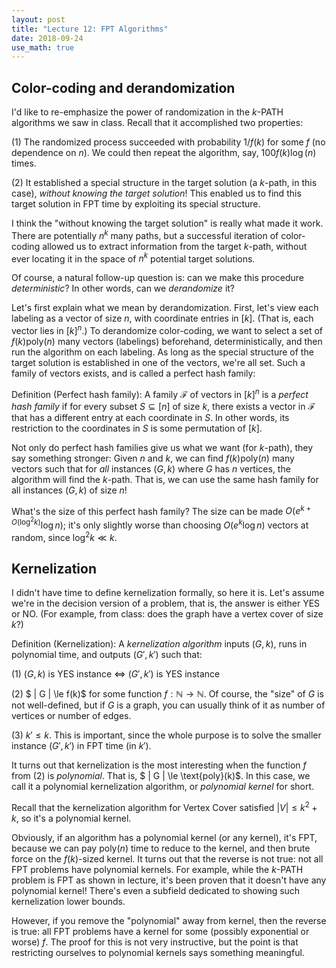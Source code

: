 ```yaml
---
layout: post
title: "Lecture 12: FPT Algorithms"
date: 2018-09-24
use_math: true
---
```


Color-coding and derandomization
---------

I'd like to re-emphasize the power of randomization in the $k$-PATH algorithms we saw in class. Recall that it accomplished two properties:

(1) The randomized process succeeded with probability $1/f(k)$ for some $f$ (no dependence on $n$). We could then repeat the algorithm, say, $100f(k)\log(n)$ times.

(2) It established a special structure in the target solution (a $k$-path, in this case), *without knowing the target solution*! This enabled us to find this target solution in FPT time by exploiting its special structure.

I think the "without knowing the target solution" is really what made it work. There are potentially $n^k$ many paths, but a successful iteration of color-coding allowed us to extract information from the target $k$-path, without ever locating it in the space of $n^k$ potential target solutions.

Of course, a natural follow-up question is: can we make this procedure *deterministic*? In other words, can we *derandomize* it?

Let's first explain what we mean by derandomization. First, let's view each labeling as a vector of size $n$, with coordinate entries in $[k]$. (That is, each vector lies in $[k]^n$.) To derandomize color-coding, we want to select a set of $f(k)\text{poly}(n)$ many vectors (labelings) beforehand, deterministically, and then run the algorithm on each labeling. As long as the special structure of the target solution is established in one of the vectors, we're all set. Such a family of vectors exists, and is called a perfect hash family:

Definition (Perfect hash family): A family $\mathcal F$ of vectors in $[k]^n$ is a *perfect hash family* if for every subset $S\subseteq [n]$ of size $k$, there exists a vector in $\mathcal F$ that has a different entry at each coordinate in $S$. In other words, its restriction to the coordinates in $S$ is some permutation of $[k]$.

Not only do perfect hash families give us what we want (for $k$-path), they say something stronger: Given $n$ and $k$, we can find $f(k)\text{poly}(n)$ many vectors such that for *all* instances $(G,k)$ where $G$ has $n$ vertices, the algorithm will find the $k$-path. That is, we can use the same hash family for all instances $(G,k)$ of size $n$!

What's the size of this perfect hash family? The size can be made $O(e^{k+O(\log^2k)} \log n)$; it's only slightly worse than choosing $O(e^k\log n)$ vectors at random, since $\log^2 k \ll k$.

Kernelization
---------

I didn't have time to define kernelization formally, so here it is. Let's assume we're in the decision version of a problem, that is, the answer is either YES or NO. (For example, from class: does the graph have a vertex cover of size $k$?)

Definition (Kernelization): A *kernelization algorithm* inputs $(G,k)$, runs in polynomial time, and outputs $(G',k')$ such that:

(1) $(G,k)$ is YES instance $\iff$ $(G',k')$ is YES instance

(2) $  | G | \le f(k)$ for some function $f:\mathbb N\to\mathbb N$. Of course, the "size" of $G$ is not well-defined, but if $G$ is a graph, you can usually think of it as number of vertices or number of edges.

(3) $k' \le k$. This is important, since the whole purpose is to solve the smaller instance $(G',k')$ in FPT time (in $k'$).

It turns out that kernelization is the most interesting when the function $f$ from (2) is *polynomial*. That is, $ | G | \le \text{poly}(k)$. In this case, we call it a polynomial kernelization algorithm, or *polynomial kernel* for short.

Recall that the kernelization algorithm for Vertex Cover satisfied $|V| \le k^2+k$, so it's a polynomial kernel.

Obviously, if an algorithm has a polynomial kernel (or any kernel), it's FPT, because we can pay $\text{poly}(n)$ time to reduce to the kernel, and then brute force on the $f(k)$-sized kernel. It turns out that the reverse is not true: not all FPT problems have polynomial kernels. For example, while the $k$-PATH problem is FPT as shown in lecture, it's been proven that it doesn't have any polynomial kernel! There's even a subfield dedicated to showing such kernelization lower bounds.

However, if you remove the "polynomial" away from kernel, then the reverse is true: all FPT problems have a kernel for some (possibly exponential or worse) $f$. The proof for this is not very instructive, but the point is that restricting ourselves to polynomial kernels says something meaningful.

